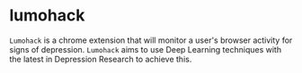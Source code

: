 # lumohack

`Lumohack` is a chrome extension that will monitor a user's browser activity for signs of depression. `Lumohack` aims to use Deep Learning techniques with the latest in Depression Research to achieve this.
